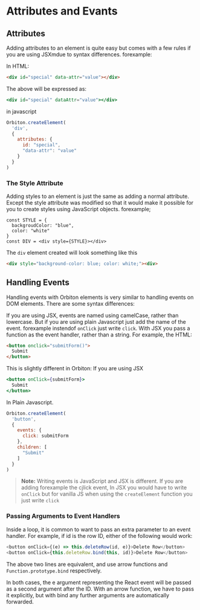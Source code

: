# Attributes and Evants

## Attributes

Adding attributes to an element is quite easy but comes with a few rules if you are using JSXmdue to syntax differences. forexample:

In HTML:

```html
<div id="special" data-attr="value"></div>
```

The above will be expressed as:

```jsx
<div id="special" dataAttr="value"></div>
```

in javascript

```js
Orbiton.createElement(
  'div',
  {
    attributes: {
      id: "special",
      "data-attr": "value"
    }
  }
)
```

### The Style Attribute

Adding styles to an element is just the same as adding a normal attribute. Except the style attribute was modified so that it would make it possible for you to create styles using JavaScript objects. forexample;

```JS
const STYLE = {
  backgroudColor: "blue",
  color: "white"
}
const DIV = <div style={STYLE}></div>
```

The `div` element created will look something like this

```html
<div style="background-color: blue; color: white;"><div>
```

## Handling Events

Handling events with Orbiton elements is very similar to handling events on DOM elements. There are some syntax differences:

If you are using JSX, events are named using camelCase, rather than lowercase. But if you are using plain Javascript just add the name of the event. forexample instendof `onClick` just write `click`.
With JSX you pass a function as the event handler, rather than a string.
For example, the HTML:

```html
<button onclick="submitForm()">
  Submit
</button>
```

This is slightly different in Orbiton:
If you are using JSX

```jsx
<button onClick={submitForm}>
  Submit
</button>
```

In Plain Javascript.

```js
Orbiton.createElement(
  'button',
  {
    events: {
      click: submitForm
    },
    children: [
      "Submit"
    ]
  }
)
```

> **Note:** Writing events is JavaScript and JSX is different. If you are adding forexample the cjlick event, In JSX you would have to write `onClick` but for vanilla JS when using the `createElement` function you just write `click`

### Passing Arguments to Event Handlers

Inside a loop, it is common to want to pass an extra parameter to an event handler. For example, if id is the row ID, either of the following would work:

```js
<button onClick={(e) => this.deleteRow(id, e)}>Delete Row</button>
<button onClick={this.deleteRow.bind(this, id)}>Delete Row</button>
```

The above two lines are equivalent, and use arrow functions and `Function.prototype.bind` respectively.

In both cases, the e argument representing the React event will be passed as a second argument after the ID. With an arrow function, we have to pass it explicitly, but with bind any further arguments are automatically forwarded.
